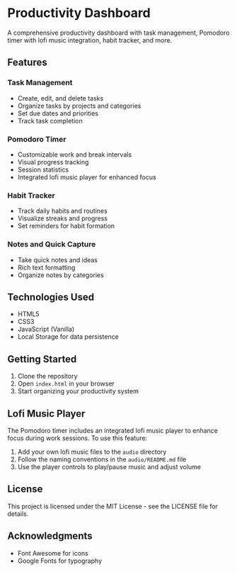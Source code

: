# Productivity Dashboard

A comprehensive productivity dashboard with task management, Pomodoro timer with lofi music integration, habit tracker, and more.

## Features

### Task Management
- Create, edit, and delete tasks
- Organize tasks by projects and categories
- Set due dates and priorities
- Track task completion

### Pomodoro Timer
- Customizable work and break intervals
- Visual progress tracking
- Session statistics
- Integrated lofi music player for enhanced focus

### Habit Tracker
- Track daily habits and routines
- Visualize streaks and progress
- Set reminders for habit formation

### Notes and Quick Capture
- Take quick notes and ideas
- Rich text formatting
- Organize notes by categories

## Technologies Used
- HTML5
- CSS3
- JavaScript (Vanilla)
- Local Storage for data persistence

## Getting Started

1. Clone the repository
2. Open `index.html` in your browser
3. Start organizing your productivity system

## Lofi Music Player

The Pomodoro timer includes an integrated lofi music player to enhance focus during work sessions. To use this feature:

1. Add your own lofi music files to the `audio` directory
2. Follow the naming conventions in the `audio/README.md` file
3. Use the player controls to play/pause music and adjust volume

## License

This project is licensed under the MIT License - see the LICENSE file for details.

## Acknowledgments

- Font Awesome for icons
- Google Fonts for typography
